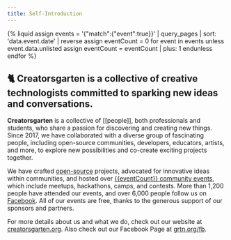 ```yaml
---
title: Self-Introduction
---
```


{% liquid
assign events = '{"match":{"event":true}}' | query_pages | sort: 'data.event.date' | reverse
assign eventCount = 0
for event in events
  unless event.data.unlisted
    assign eventCount = eventCount | plus: 1
  endunless
endfor
%}

## 🐈 Creatorsgarten is a collective of creative technologists committed to sparking new ideas and conversations.

**Creatorsgarten** is a collective of [[people]], both professionals and students, who share a passion for discovering and creating new things. Since 2017, we have collaborated with a diverse group of fascinating people, including open-source communities, developers, educators, artists, and more, to explore new possibilities and co-create exciting projects together.

We have crafted [open-source](https://github.com/creatorsgarten) projects, advocated for innovative ideas within communities, and hosted over [{{eventCount}} community events](/events), which include meetups, hackathons, camps, and contests. More than 1,200 people have attended our events, and over 6,000 people follow us on [Facebook](https://grtn.org/fb). All of our events are free, thanks to the generous support of our sponsors and partners.

For more details about us and what we do, check out our website at [creatorsgarten.org](https://creatorsgarten.org/). Also check out our Facebook Page at [grtn.org/fb](https://grtn.org/fb).